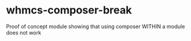 # whmcs-composer-break
Proof of concept module showing that using composer WITHIN a module does not work
